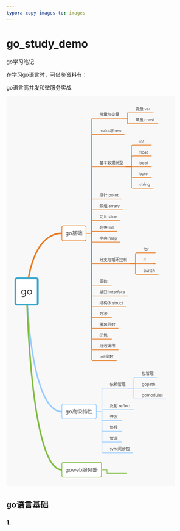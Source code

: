 ```yaml
---
typora-copy-images-to: images
---
```


# go_study_demo
go学习笔记

在学习go语言时，可借鉴资料有：

go语言高并发和微服务实战

![](images/go学习思维导图.png)

## go语言基础

### 1.